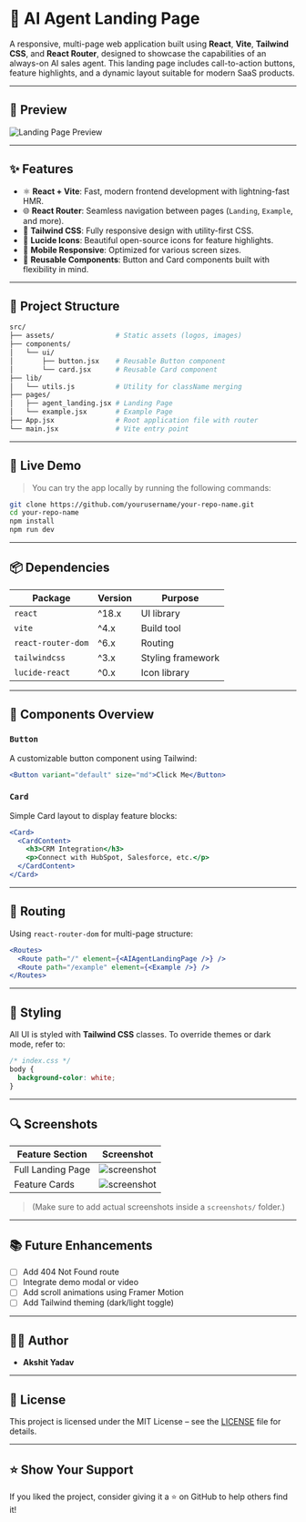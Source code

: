 # 🚀 AI Agent Landing Page

A responsive, multi-page web application built using **React**, **Vite**, **Tailwind CSS**, and **React Router**, designed to showcase the capabilities of an always-on AI sales agent. This landing page includes call-to-action buttons, feature highlights, and a dynamic layout suitable for modern SaaS products.

---

## 📸 Preview

![Landing Page Preview](./screenshots/landing-page.png)

---

## ✨ Features

- ⚛️ **React + Vite**: Fast, modern frontend development with lightning-fast HMR.
- 🌐 **React Router**: Seamless navigation between pages (`Landing`, `Example`, and more).
- 🎨 **Tailwind CSS**: Fully responsive design with utility-first CSS.
- 🧠 **Lucide Icons**: Beautiful open-source icons for feature highlights.
- 📱 **Mobile Responsive**: Optimized for various screen sizes.
- 🧩 **Reusable Components**: Button and Card components built with flexibility in mind.

---

## 📁 Project Structure

```bash
src/
├── assets/               # Static assets (logos, images)
├── components/
│   └── ui/
│       ├── button.jsx    # Reusable Button component
│       └── card.jsx      # Reusable Card component
├── lib/
│   └── utils.js          # Utility for className merging
├── pages/
│   ├── agent_landing.jsx # Landing Page
│   └── example.jsx       # Example Page
├── App.jsx               # Root application file with router
└── main.jsx              # Vite entry point
```

---

## 🧪 Live Demo

> You can try the app locally by running the following commands:

```bash
git clone https://github.com/yourusername/your-repo-name.git
cd your-repo-name
npm install
npm run dev
```

---

## 📦 Dependencies

| Package             | Version | Purpose                        |
|--------------------|---------|--------------------------------|
| `react`            | ^18.x   | UI library                     |
| `vite`             | ^4.x    | Build tool                     |
| `react-router-dom` | ^6.x    | Routing                        |
| `tailwindcss`      | ^3.x    | Styling framework              |
| `lucide-react`     | ^0.x    | Icon library                   |

---

## 🔨 Components Overview

### `Button`

A customizable button component using Tailwind:

```jsx
<Button variant="default" size="md">Click Me</Button>
```

### `Card`

Simple Card layout to display feature blocks:

```jsx
<Card>
  <CardContent>
    <h3>CRM Integration</h3>
    <p>Connect with HubSpot, Salesforce, etc.</p>
  </CardContent>
</Card>
```

---

## 🧭 Routing

Using `react-router-dom` for multi-page structure:

```jsx
<Routes>
  <Route path="/" element={<AIAgentLandingPage />} />
  <Route path="/example" element={<Example />} />
</Routes>
```

---

## 🎨 Styling

All UI is styled with **Tailwind CSS** classes. To override themes or dark mode, refer to:

```css
/* index.css */
body {
  background-color: white;
}
```

---

## 🔍 Screenshots

| Feature Section    | Screenshot                              |
|-------------------|------------------------------------------|
| Full Landing Page | ![screenshot](./screenshots/landing-page.png) |
| Feature Cards     | ![screenshot](./screenshots/cards.png)        |

> (Make sure to add actual screenshots inside a `screenshots/` folder.)

---

## 📚 Future Enhancements

- [ ] Add 404 Not Found route
- [ ] Integrate demo modal or video
- [ ] Add scroll animations using Framer Motion
- [ ] Add Tailwind theming (dark/light toggle)

---

## 👨‍💻 Author

- **Akshit Yadav** 

---

## 📄 License

This project is licensed under the MIT License – see the [LICENSE](LICENSE) file for details.

---

## ⭐️ Show Your Support

If you liked the project, consider giving it a ⭐ on GitHub to help others find it!
